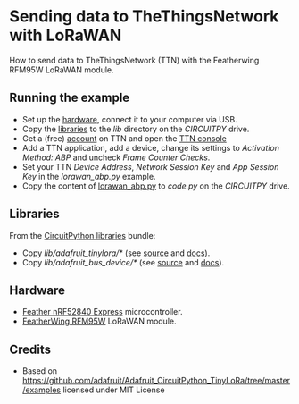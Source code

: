 # Sending data to TheThingsNetwork with LoRaWAN
How to send data to TheThingsNetwork (TTN) with the Featherwing RFM95W LoRaWAN module.

## Running the example
* Set up the [hardware](#Hardware), connect it to your computer via USB.
* Copy the [libraries](#Libraries) to the _lib_ directory on the _CIRCUITPY_ drive.
* Get a (free) [account](https://www.thethingsnetwork.org/) on TTN and open the [TTN console](https://console.thethingsnetwork.org/)
* Add a TTN application, add a device, change its settings to *Activation Method: ABP* and uncheck *Frame Counter Checks*.
* Set your TTN *Device Address*, *Network Session Key* and *App Session Key* in the *lorawan_abp.py* example.
* Copy the content of [lorawan_abp.py](lorawan_abp.py) to _code.py_ on the _CIRCUITPY_ drive.

## Libraries
From the [CircuitPython libraries](https://circuitpython.org/libraries) bundle:
* Copy _lib/adafruit_tinylora/*_ (see [source](https://github.com/adafruit/Adafruit_CircuitPython_TinyLoRa/) and [docs](https://circuitpython.readthedocs.io/projects/tinylora/en/latest/index.html)).
* Copy _lib/adafruit_bus_device/*_ (see [source](https://github.com/adafruit/Adafruit_CircuitPython_BusDevice/) and [docs](https://circuitpython.readthedocs.io/projects/busdevice/en/latest/index.html)).

## Hardware
* [Feather nRF52840 Express](https://github.com/tamberg/fhnw-idb/wiki/Feather-nRF52840-Express) microcontroller.
* [FeatherWing RFM95W](https://github.com/tamberg/fhnw-idb/wiki/FeatherWing-RFM95W) LoRaWAN module.

## Credits
* Based on https://github.com/adafruit/Adafruit_CircuitPython_TinyLoRa/tree/master/examples licensed under MIT License

